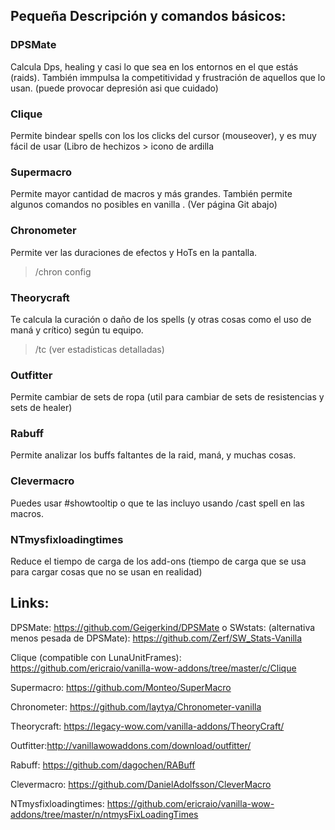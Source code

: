 ## Pequeña Descripción y comandos básicos:

### DPSMate
Calcula Dps, healing y casi lo que sea en los entornos en el que estás (raids). También immpulsa la competitividad y frustración de aquellos que lo usan. (puede provocar depresión asi que cuidado)

### Clique
Permite bindear spells con los los clicks del cursor (mouseover), y es muy fácil de usar (Libro de hechizos > icono de ardilla

### Supermacro
Permite mayor cantidad de macros y más grandes. También permite algunos comandos no posibles en vanilla . (Ver página Git abajo)

### Chronometer
Permite ver las duraciones de efectos y HoTs en la pantalla.

> /chron config

### Theorycraft
Te calcula la curación o daño de los spells (y otras cosas como el uso de maná y crítico) según tu equipo.

> /tc (ver estadisticas detalladas)

### Outfitter
Permite cambiar de sets de ropa (util para cambiar de sets de resistencias y sets de healer)

### Rabuff
Permite analizar los buffs faltantes de la raid, maná, y muchas cosas.

### Clevermacro
Puedes usar #showtooltip o que te las incluyo usando /cast spell en las macros.

### NTmysfixloadingtimes 
Reduce el tiempo de carga de los add-ons (tiempo de carga que se usa para cargar cosas que no se usan en realidad)








## Links:

DPSMate: https://github.com/Geigerkind/DPSMate            o          SWstats: (alternativa menos pesada de DPSMate):
https://github.com/Zerf/SW_Stats-Vanilla

Clique (compatible con LunaUnitFrames): https://github.com/ericraio/vanilla-wow-addons/tree/master/c/Clique

Supermacro: https://github.com/Monteo/SuperMacro

Chronometer: https://github.com/laytya/Chronometer-vanilla

Theorycraft: https://legacy-wow.com/vanilla-addons/TheoryCraft/

Outfitter:http://vanillawowaddons.com/download/outfitter/

Rabuff: https://github.com/dagochen/RABuff

Clevermacro: https://github.com/DanielAdolfsson/CleverMacro

NTmysfixloadingtimes:  https://github.com/ericraio/vanilla-wow-addons/tree/master/n/ntmysFixLoadingTimes




